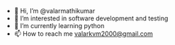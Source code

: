 - 👋 Hi, I’m @valarmathikumar
- 👀 I’m interested in software development and testing
- 🌱 I’m currently learning python
- 📫 How to reach me valarkvm2000@gmail.com

<!---
valarmathikumar/valarmathikumar is a ✨ special ✨ repository because its `README.md` (this file) appears on your GitHub profile.
You can click the Preview link to take a look at your changes.
--->
